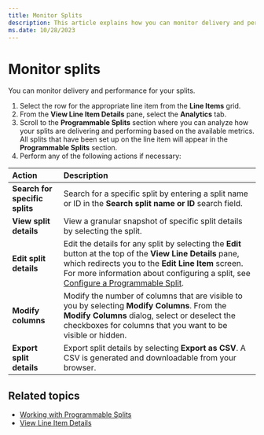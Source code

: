```yaml
---
title: Monitor Splits
description: This article explains how you can monitor delivery and performance for your splits.
ms.date: 10/28/2023
---
```


# Monitor splits

You can monitor delivery and performance for your splits.

1. Select the row for the appropriate line item from the **Line Items** grid.
1. From the **View Line Item Details** pane, select the **Analytics** tab.
1. Scroll to the **Programmable Splits** section where you can analyze how your splits are delivering and performing based on the available metrics. All splits that have been set up on the line item will appear in the **Programmable Splits** section.
1. Perform any of the following actions if necessary:

| Action | Description |
|:---|:---|
| **Search for specific splits** | Search for a specific split by entering a split name or ID in the **Search split name or ID** search field. |
| **View split details** | View a granular snapshot of specific split details by selecting the split. |
| **Edit split details** | Edit the details for any split by selecting the **Edit** button at the top of the **View Line Details** pane, which redirects you to the **Edit Line Item** screen. For more information about configuring a split, see [Configure a Programmable Split](./configure-a-programmable-split.md). |
| **Modify columns** | Modify the number of columns that are visible to you by selecting **Modify Columns**. From the **Modify Columns** dialog, select or deselect the checkboxes for columns that you want to be visible or hidden. |
| **Export split details** | Export split details by selecting **Export as CSV**. A CSV is generated and downloadable from your browser. |

## Related topics

- [Working with Programmable Splits](./working-with-programmable-splits.md)
- [View Line Item Details](./view-line-item-details.md)
